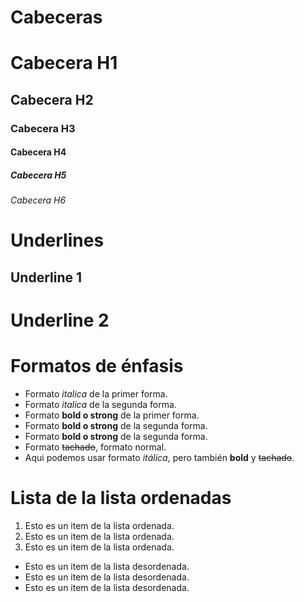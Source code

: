 # Cabeceras
# Cabecera H1
## Cabecera H2
### Cabecera H3
#### Cabecera H4
##### Cabecera H5
###### Cabecera H6

# Underlines
Underline 1
-----------

Underline 2 
===========

# Formatos de énfasis
- Formato *italica* de la primer forma.
- Formato _italica_ de la segunda forma.
- Formato **bold o strong** de la primer forma.
- Formato __bold o strong__ de la segunda forma.
- Formato __bold o strong__ de la segunda forma.
- Formato ~~tachado~~, formato normal.
- Aqui podemos usar formato *itálica*, pero también **bold** y ~~tachado~~.

# Lista de la lista ordenadas
1. Esto es un item de la lista ordenada.
2. Esto es un item de la lista ordenada.
3. Esto es un item de la lista ordenada.
- Esto es un item de la lista desordenada.
- Esto es un item de la lista desordenada.
- Esto es un item de la lista desordenada.